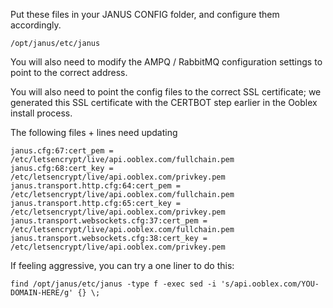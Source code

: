 Put these files in your JANUS CONFIG folder, and configure them accordingly. 

```
/opt/janus/etc/janus
```

You will also need to modify the AMPQ / RabbitMQ configuration settings to point to the correct address.

You will also need to point the config files to the correct SSL certificate; we generated this SSL certificate with the CERTBOT step earlier in the Ooblex install process.


The following files + lines need updating
```
janus.cfg:67:cert_pem = /etc/letsencrypt/live/api.ooblex.com/fullchain.pem
janus.cfg:68:cert_key = /etc/letsencrypt/live/api.ooblex.com/privkey.pem
janus.transport.http.cfg:64:cert_pem = /etc/letsencrypt/live/api.ooblex.com/fullchain.pem
janus.transport.http.cfg:65:cert_key = /etc/letsencrypt/live/api.ooblex.com/privkey.pem
janus.transport.websockets.cfg:37:cert_pem = /etc/letsencrypt/live/api.ooblex.com/fullchain.pem
janus.transport.websockets.cfg:38:cert_key = /etc/letsencrypt/live/api.ooblex.com/privkey.pem
```

If feeling aggressive, you can try a one liner to do this:
```
find /opt/janus/etc/janus -type f -exec sed -i 's/api.ooblex.com/YOU-DOMAIN-HERE/g' {} \;
```
